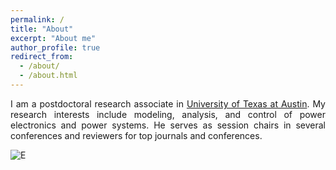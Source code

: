 ```yaml
---
permalink: /
title: "About"
excerpt: "About me"
author_profile: true
redirect_from: 
  - /about/
  - /about.html
---
```


<p align="justify">
I am a postdoctoral research associate in <a href="https://cockrell.utexas.edu/research" rel="nofollow">University of Texas at Austin</a>. My research interests include modeling, analysis, and control of power electronics and power systems. He serves as session chairs in several conferences and reviewers for top journals and conferences.
</p>

![E](/images/site-logo.png)


